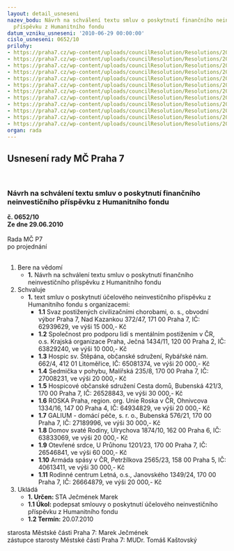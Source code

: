 ```yaml
---
layout: detail_usneseni
nazev_bodu: Návrh na schválení textu smluv o poskytnutí finančního neinvestičního
  příspěvku z Humanitního fondu
datum_vzniku_usneseni: '2010-06-29 00:00:00'
cislo_usneseni: 0652/10
prilohy:
- https://praha7.cz/wp-content/uploads/councilResolution/Resolutions/20260/36-10-1_smlouva_svaz_post._civiliz._chorobami_2010.doc
- https://praha7.cz/wp-content/uploads/councilResolution/Resolutions/20260/36-10-2_smlouva_spmp_ko_praha_2010.doc
- https://praha7.cz/wp-content/uploads/councilResolution/Resolutions/20260/36-10-3_smlouva_hospic_sv._%c5%a1t%c4%9bp%c3%a1na_2010.doc
- https://praha7.cz/wp-content/uploads/councilResolution/Resolutions/20260/36-10-4_smlouva_sedmi%c4%8dka_v_pohybu_2010.doc
- https://praha7.cz/wp-content/uploads/councilResolution/Resolutions/20260/36-10-5_smlouva_cesta_dom%c5%af_2010.doc
- https://praha7.cz/wp-content/uploads/councilResolution/Resolutions/20260/36-10-6_smlouva_roska_2010.doc
- https://praha7.cz/wp-content/uploads/councilResolution/Resolutions/20260/36-10-7_smlouva_galium_2010.doc
- https://praha7.cz/wp-content/uploads/councilResolution/Resolutions/20260/36-10-8_smlouva_domov_sv._rodiny_2010.doc
- https://praha7.cz/wp-content/uploads/councilResolution/Resolutions/20260/36-10-9_smlouva_otev%c5%99en%c3%a9_srdce_2010.doc
- https://praha7.cz/wp-content/uploads/councilResolution/Resolutions/20260/36-10-10_smlouva_as_-_soc_2010.doc
- https://praha7.cz/wp-content/uploads/councilResolution/Resolutions/20260/36-10-11_smlouva_rc_letn%c3%a1_2010.doc
- https://praha7.cz/wp-content/uploads/councilResolution/Resolutions/20260/36-10-usnesen%c3%ad_zastupitelstva_0170_10.doc
organ: rada
---
```

<div id="ucUsn_pList" class="usn">
	<span><h2>Usnesení rady MČ Praha 7 </h2>
<br></span><div class="standBody">
<span><h3>Návrh na schválení textu smluv o poskytnutí finančního neinvestičního příspěvku z Humanitního fondu</h3></span><div class="center">
		<strong>č. 0652/10</strong><br>
	</div>
<div class="center">
		<strong>Ze dne 29.06.2010</strong><br><br>
	</div>Rada MČ P7<br> po projednání<br><br><ol>
<li>Bere na vědomí<ul><li>
<strong>1.</strong> Návrh na schválení textu smluv o poskytnutí finančního neinvestičního příspěvku z Humanitního fondu</li></ul>
</li>
<li>Schvaluje<ul><li>
<strong>1.</strong> text smluv o poskytnutí účelového neinvestičního příspěvku z Humanitního fondu s organizacemi: <ul>
<li>
<strong>1.1</strong> Svaz postižených civilizačními chorobami, o. s.,  obvodní výbor Praha 7, Nad Kazankou 372/47, 171 00 Praha 7, IČ: 62939629, ve výši 15 000,- Kč</li>
<li>
<strong>1.2</strong> Společnost pro podporu lidí s mentálním postižením v ČR, o.s. Krajská organizace Praha, Ječná 1434/11, 120 00  Praha 2, IČ: 63829240, ve výši 10 000,- Kč</li>
<li>
<strong>1.3</strong> Hospic sv. Štěpána, občanské sdružení, Rybářské nám. 662/4, 412 01 Litoměřice, IČ: 65081374, ve výši 20 000,- Kč</li>
<li>
<strong>1.4</strong> Sedmička v pohybu, Malířská 235/8, 170 00  Praha 7, IČ: 27008231, ve výši 20 000,- Kč</li>
<li>
<strong>1.5</strong> Hospicové občanské sdružení Cesta domů, Bubenská 421/3, 170 00  Praha 7, IČ: 26528843, ve výši 30 000,- Kč</li>
<li>
<strong>1.6</strong> ROSKA Praha, region. org. Unie Roska  v ČR, Ohnivcova 1334/16, 147 00 Praha 4, IČ: 64934829, ve výši 20 000,- Kč</li>
<li>
<strong>1.7</strong> GALIUM - domácí péče, s. r. o., Bubenská 576/21, 170 00 Praha 7, IČ: 27189996, ve výši 30 000,- Kč</li>
<li>
<strong>1.8</strong> Domov svaté Rodiny, Ulrychova 1874/10, 162 00  Praha 6, IČ: 63833069, ve výši 20 000,- Kč </li>
<li>
<strong>1.9</strong> Otevřené srdce, U Průhonu 1201/23, 170 00 Praha 7, IČ: 26546841, ve výši 60 000,- Kč</li>
<li>
<strong>1.10</strong> Armáda spásy v ČR, Petržílkova 2565/23, 158 00 Praha 5, IČ: 40613411, ve výši 30 000,- Kč</li>
<li>
<strong>1.11</strong> Rodinné centrum Letná, o.s., Janovského 1349/24, 170 00  Praha 7, IČ: 26664879, ve výši 20 000,- Kč</li>
</ul>
</li></ul>
</li>
<li>Ukládá<ul>
<li>
<strong>1. Určen: </strong>STA Ječmének Marek</li>
<li>
<strong>1.1 Úkol: </strong>podepsat smlouvy o poskytnutí účelového neinvestičního příspěvku z Humanitního fondu</li>
<li>
<strong>1.2 Termín: </strong>20.07.2010</li>
</ul>
</li>
</ol>starosta Městské části Praha 7: Marek Ječmének<br>zástupce starosty Městské části Praha 7: MUDr. Tomáš Kaštovský 
</div>
</div>